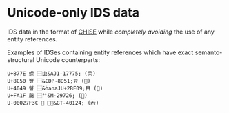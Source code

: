 # Unicode-only IDS data

IDS data in the format of [CHISE](http://www.chise.org/) while *completely avoiding* the use of any entity references.

Examples of IDSes containing entity references which have exact semanto-structural Unicode counterparts:

```
U+877E 蝾 ⿱虫&AJ1-17775; (荣)
U+8C50 豐 ⿱&CDP-8D51;豆 (𠁳)
U+4049 䁉 ⿱&hanaJU+2BF09;目 (𫼉)
U+FA1F 﨟 ⿱艹&M-29726; (𦝲)
U-00027F3C 𧼼 ⿺走&GT-40124; (若)
```